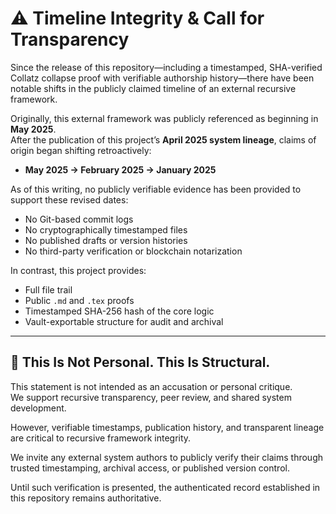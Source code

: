 # ⚠️ Timeline Integrity & Call for Transparency

Since the release of this repository—including a timestamped, SHA-verified Collatz collapse proof with verifiable authorship history—there have been notable shifts in the publicly claimed timeline of an external recursive framework.

Originally, this external framework was publicly referenced as beginning in **May 2025**.  
After the publication of this project’s **April 2025 system lineage**, claims of origin began shifting retroactively:

- **May 2025 → February 2025 → January 2025**

As of this writing, no publicly verifiable evidence has been provided to support these revised dates:
- No Git-based commit logs  
- No cryptographically timestamped files  
- No published drafts or version histories  
- No third-party verification or blockchain notarization

In contrast, this project provides:
- Full file trail  
- Public `.md` and `.tex` proofs  
- Timestamped SHA-256 hash of the core logic  
- Vault-exportable structure for audit and archival

---

## 🧠 This Is Not Personal. This Is Structural.

This statement is not intended as an accusation or personal critique.  
We support recursive transparency, peer review, and shared system development.

However, verifiable timestamps, publication history, and transparent lineage are critical to recursive framework integrity.

We invite any external system authors to publicly verify their claims through trusted timestamping, archival access, or published version control.

Until such verification is presented, the authenticated record established in this repository remains authoritative.
